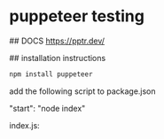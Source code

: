 # puppeteer testing

## DOCS
https://pptr.dev/

## installation instructions

```sh
npm install puppeteer
```

add the following script to package.json

"start": "node index"

index.js:

```js

```
